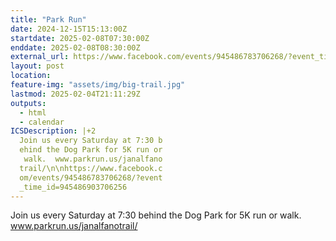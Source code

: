 ```yaml
---
title: "Park Run"
date: 2024-12-15T15:13:00Z
startdate: 2025-02-08T07:30:00Z
enddate: 2025-02-08T08:30:00Z
external_url: https://www.facebook.com/events/945486783706268/?event_time_id=945486903706256
layout: post
location: 
feature-img: "assets/img/big-trail.jpg"
lastmod: 2025-02-04T21:11:29Z
outputs:
  - html
  - calendar
ICSDescription: |+2
  Join us every Saturday at 7:30 b  ehind the Dog Park for 5K run or   walk.  www.parkrun.us/janalfano  trail/\n\nhttps://www.facebook.c  om/events/945486783706268/?event  _time_id=945486903706256
---
```


Join us every Saturday at 7&#58;30 behind the Dog Park for 5K run or walk.  www.parkrun.us/janalfanotrail/<br>
  <br>
  
